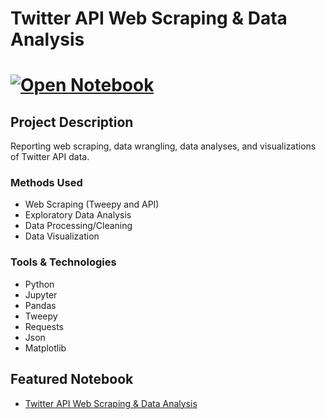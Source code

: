 # Twitter API Web Scraping & Data Analysis
# [![Open Notebook](https://img.shields.io/badge/Jupyter-Open_Notebook-blue?logo=Jupyter)](https://dpghazi.github.io/projects/twitter-api-web-scraping-data-analysis.html)

## Project Description
Reporting web scraping, data wrangling, data analyses, and visualizations of Twitter API data.

### Methods Used
* Web Scraping (Tweepy and API)
* Exploratory Data Analysis
* Data Processing/Cleaning
* Data Visualization

### Tools & Technologies
* Python
* Jupyter
* Pandas
* Tweepy
* Requests
* Json
* Matplotlib

## Featured Notebook
* [Twitter API Web Scraping & Data Analysis](https://dpghazi.github.io/projects/twitter-api-web-scraping-data-analysis.html)
